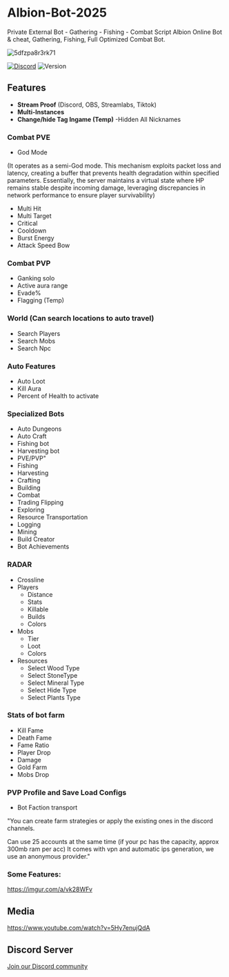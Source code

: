 # Albion-Bot-2025
Private External Bot - Gathering - Fishing - Combat Script
Albion Online Bot & cheat, Gathering, Fishing, Full Optimized Combat Bot.

![5dfzpa8r3rk71](https://github.com/user-attachments/assets/29bf5513-e635-4ed1-9f1f-fb0c559874ca)

[![Discord](https://img.shields.io/discord/972965077496000552)](https://discord.gg/QrFYRbDfsm)
![Version](https://img.shields.io/badge/version-5.7-blue.svg)

## Features

- **Stream Proof** (Discord, OBS, Streamlabs, Tiktok)
- **Multi-Instances**
- **Change/hide Tag Ingame (Temp)**
      -Hidden All Nicknames

### Combat PVE
- God Mode 

(It operates as a semi-God mode. This mechanism exploits packet loss and latency, creating a buffer that prevents health degradation within specified parameters. Essentially, the server maintains a virtual state where HP remains stable despite incoming damage, leveraging discrepancies in network performance to ensure player survivability)

- Multi Hit
- Multi Target
- Critical
- Cooldown
- Burst Energy
- Attack Speed Bow

### Combat PVP
- Ganking solo
- Active aura range
- Evade%
- Flagging (Temp)

### World (Can search locations to auto travel)
- Search Players
- Search Mobs
- Search Npc

### Auto Features
- Auto Loot
- Kill Aura
- Percent of Health to activate

### Specialized Bots
- Auto Dungeons
- Auto Craft
- Fishing bot
- Harvesting bot
- PVE/PVP"
- Fishing
- Harvesting
- Crafting
- Building
- Combat
- Trading Flipping
- Exploring
- Resource Transportation
- Logging
- Mining
- Build Creator
- Bot Achievements

### RADAR
- Crossline
- Players
  - Distance
  - Stats
  - Killable
  - Builds
  - Colors
- Mobs
  - Tier
  - Loot
  - Colors
- Resources
  - Select Wood Type
  - Select StoneType
  - Select Mineral Type
  - Select Hide Type
  - Select Plants Type


### Stats of bot farm
- Kill Fame
- Death Fame
- Fame Ratio
- Player Drop
- Damage
- Gold Farm
- Mobs Drop

### PVP Profile and Save Load Configs
- Bot Faction transport

"You can create farm strategies or apply the existing ones in the discord channels.

Can use 25 accounts at the same time  (if your pc has the capacity, approx 300mb ram per acc)
It comes with vpn and automatic ips generation, we use an anonymous provider."

### Some Features:
https://imgur.com/a/vk28WFv

## Media
https://www.youtube.com/watch?v=5Hy7enujQdA

## Discord Server
[Join our Discord community](https://discord.gg/QrFYRbDfsm)
